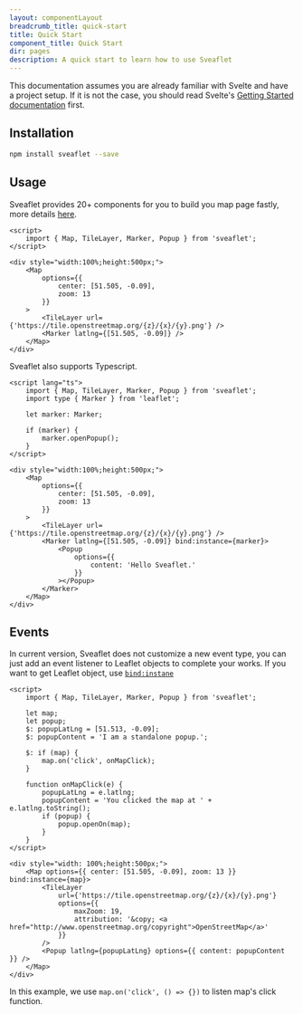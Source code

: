 ```yaml
---
layout: componentLayout
breadcrumb_title: quick-start
title: Quick Start
component_title: Quick Start
dir: pages
description: A quick start to learn how to use Sveaflet
---
```


This documentation assumes you are already familiar with Svelte and have a project setup. If it is not the case, you should read Svelte's [Getting Started documentation](https://learn.svelte.dev/tutorial/welcome-to-svelte) first.

## Installation

```bash
npm install sveaflet --save
```

## Usage

Sveaflet provides 20+ components for you to build you map page fastly, more details [here](https://sveaflet.vercel.app/docs/components/Circle).

```svelte example csr
<script>
	import { Map, TileLayer, Marker, Popup } from 'sveaflet';
</script>

<div style="width:100%;height:500px;">
	<Map
		options={{
			center: [51.505, -0.09],
			zoom: 13
		}}
	>
		<TileLayer url={'https://tile.openstreetmap.org/{z}/{x}/{y}.png'} />
		<Marker latlng={[51.505, -0.09]} />
	</Map>
</div>
```

Sveaflet also supports Typescript.

```svelte example csr hideOutput
<script lang="ts">
	import { Map, TileLayer, Marker, Popup } from 'sveaflet';
	import type { Marker } from 'leaflet';

	let marker: Marker;

	if (marker) {
		marker.openPopup();
	}
</script>

<div style="width:100%;height:500px;">
	<Map
		options={{
			center: [51.505, -0.09],
			zoom: 13
		}}
	>
		<TileLayer url={'https://tile.openstreetmap.org/{z}/{x}/{y}.png'} />
		<Marker latlng={[51.505, -0.09]} bind:instance={marker}>
			<Popup
				options={{
					content: 'Hello Sveaflet.'
				}}
			></Popup>
		</Marker>
	</Map>
</div>
```

## Events

In current version, Sveaflet does not customize a new event type, you can just add an event listener to Leaflet objects to complete your works. If you want to get Leaflet object, use [`bind:instane`](https://sveaflet.vercel.app/docs/pages/introduction#Leaflet_elements_references)

```svelte example csr
<script>
	import { Map, TileLayer, Marker, Popup } from 'sveaflet';

	let map;
	let popup;
	$: popupLatLng = [51.513, -0.09];
	$: popupContent = 'I am a standalone popup.';

	$: if (map) {
		map.on('click', onMapClick);
	}

	function onMapClick(e) {
		popupLatLng = e.latlng;
		popupContent = 'You clicked the map at ' + e.latlng.toString();
		if (popup) {
			popup.openOn(map);
		}
	}
</script>

<div style="width: 100%;height:500px;">
	<Map options={{ center: [51.505, -0.09], zoom: 13 }} bind:instance={map}>
		<TileLayer
			url={'https://tile.openstreetmap.org/{z}/{x}/{y}.png'}
			options={{
				maxZoom: 19,
				attribution: '&copy; <a href="http://www.openstreetmap.org/copyright">OpenStreetMap</a>'
			}}
		/>
		<Popup latlng={popupLatLng} options={{ content: popupContent }} />
	</Map>
</div>
```
In this example, we use `map.on('click', () => {})` to listen map's click function.
